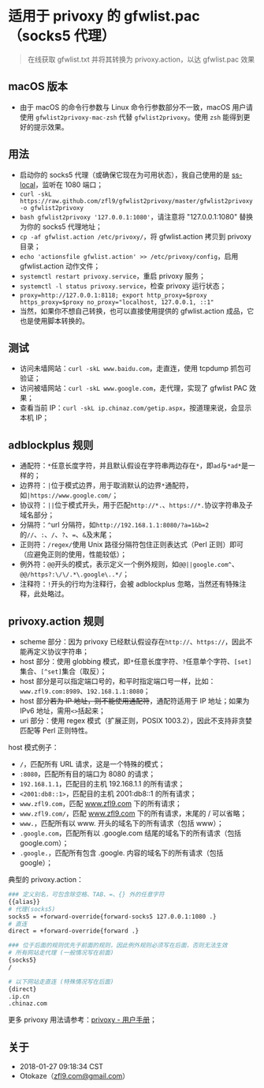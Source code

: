 # 适用于 privoxy 的 gfwlist.pac（socks5 代理）

> 在线获取 gfwlist.txt 并将其转换为 privoxy.action，以达 gfwlist.pac 效果

## macOS 版本

- 由于 macOS 的命令行参数与 Linux 命令行参数部分不一致，macOS 用户请使用 `gfwlist2privoxy-mac-zsh` 代替 `gfwlist2privoxy`。使用 `zsh` 能得到更好的提示效果。

## 用法

- 启动你的 socks5 代理（或确保它现在为可用状态），我自己使用的是 [ss-local](https://www.zfl9.com/ss-local.html)，监听在 1080 端口；
- `curl -skL https://raw.github.com/zfl9/gfwlist2privoxy/master/gfwlist2privoxy -o gfwlist2privoxy`
- `bash gfwlist2privoxy '127.0.0.1:1080'`，请注意将 "127.0.0.1:1080" 替换为你的 socks5 代理地址；
- `cp -af gfwlist.action /etc/privoxy/`，将 gfwlist.action 拷贝到 privoxy 目录；
- `echo 'actionsfile gfwlist.action' >> /etc/privoxy/config`，启用 gfwlist.action 动作文件；
- `systemctl restart privoxy.service`，重启 privoxy 服务；
- `systemctl -l status privoxy.service`，检查 privoxy 运行状态；
- `proxy=http://127.0.0.1:8118; export http_proxy=$proxy https_proxy=$proxy no_proxy="localhost, 127.0.0.1, ::1"`
- 当然，如果你不想自己转换，也可以直接使用提供的 gfwlist.action 成品，它也是使用脚本转换的。

## 测试

- 访问未墙网站：`curl -skL www.baidu.com`，走直连，使用 tcpdump 抓包可验证；
- 访问被墙网站：`curl -skL www.google.com`，走代理，实现了 gfwlist PAC 效果；
- 查看当前 IP：`curl -skL ip.chinaz.com/getip.aspx`，按道理来说，会显示本机 IP；

## adblockplus 规则

- 通配符：`*`任意长度字符，并且默认假设在字符串两边存在`*`，即`ad`与`*ad*`是一样的；
- 边界符：`|`位于模式边界，用于取消默认的边界`*`通配符，如`|https://www.google.com/`；
- 协议符：`||`位于模式开头，用于匹配`http://*.`、`https://*.`协议字符串及子域名部分；
- 分隔符：`^`url 分隔符，如`http://192.168.1.1:8080/?a=1&b=2`的`//`、`:`、`/`、`?`、`=`、`&`及末尾；
- 正则符：`/regex/`使用 Unix 路径分隔符包住正则表达式（Perl 正则）即可（应避免正则的使用，性能较低）；
- 例外符：`@@`开头的模式，表示定义一个例外规则，如`@@||google.com^`、`@@/https?:\/\/.*\.google\..*/`；
- 注释符：`!`开头的行均为注释行，会被 adblockplus 忽略，当然还有特殊注释，此处略过。

## privoxy.action 规则

- scheme 部分：因为 privoxy 已经默认假设存在`http://`、`https://`，因此不能再定义协议字符串；
- host 部分：使用 globbing 模式，即`*`任意长度字符、`?`任意单个字符、`[set]`集合、`[^set]`集合（取反）；
- host 部分是可以指定端口号的，和平时指定端口号一样，比如：`www.zfl9.com:8989`、`192.168.1.1:8080`；
- host 部分~~若为 IP 地址，则不能使用通配符~~，通配符适用于 IP 地址；如果为 IPv6 地址，需用`<>`括起来；
- uri 部分：使用 regex 模式（扩展正则，POSIX 1003.2），因此不支持非贪婪匹配等 Perl 正则特性。

host 模式例子：

- `/`，匹配所有 URL 请求，这是一个特殊的模式；
- `:8080`，匹配所有目的端口为 8080 的请求；
- `192.168.1.1`，匹配目的主机 192.168.1.1 的所有请求；
- `<2001:db8::1>`，匹配目的主机 2001:db8::1 的所有请求；
- `www.zfl9.com`，匹配 www.zfl9.com 下的所有请求；
- `www.zfl9.com/`，匹配 www.zfl9.com 下的所有请求，末尾的 / 可以省略；
- `www.`，匹配所有以 www. 开头的域名下的所有请求（包括 www）；
- `.google.com`，匹配所有以 .google.com 结尾的域名下的所有请求（包括 google.com）；
- `.google.`，匹配所有包含 .google. 内容的域名下的所有请求（包括 google）；

典型的 privoxy.action：

``` bash
### 定义别名，可包含除空格、TAB、=、{} 外的任意字符
{{alias}}
# 代理(socks5)
socks5 = +forward-override{forward-socks5 127.0.0.1:1080 .}
# 直连
direct = +forward-override{forward .}

### 位于后面的规则优先于前面的规则，因此例外规则必须写在后面，否则无法生效
# 所有网站走代理 (一般情况写在前面)
{socks5}
/

# 以下网站走直连 (特殊情况写在后面)
{direct}
.ip.cn
.chinaz.com
```

更多 privoxy 用法请参考：[privoxy - 用户手册](https://www.privoxy.org/user-manual/)；

## 关于

- 2018-01-27 09:18:34 CST
- Otokaze（zfl9.com@gmail.com）
